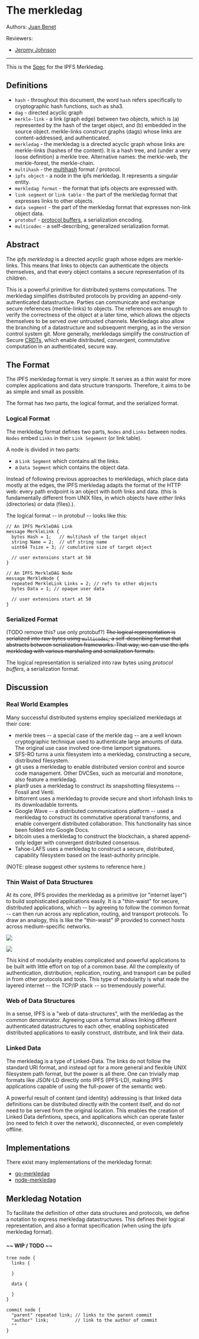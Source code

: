 # The merkledag


Authors: [Juan Benet](https://github.com/jbenet)

Reviewers:

- [Jeromy Johnson](https://github.com/whyrusleeping)

* * *

This is the [Spec](../) for the IPFS Merkledag.

## Definitions

- `hash` - throughout this document, the word `hash` refers specifically to cryptographic hash functions, such as sha3.
- `dag` - directed acyclic graph
- `merkle-link` - a link (graph edge) between two objects, which is (a) represented by the hash of the target object, and (b) embedded in the source object. merkle-links construct graphs (dags) whose links are content-addressed, and authenticated.
- `merkledag` - the merkledag is a directed acyclic graph whose links are merkle-links (hashes of the content). It is a hash tree, and (under a very loose definition) a merkle tree. Alternative names: the merkle-web, the merkle-forest, the merkle-chain.
- `multihash` - the [multihash](https://github.com/jbenet/multihash) format / protocol.
- `ipfs object` - a node in the ipfs merkledag. It represents a singular entity.
- `merkledag format` - the format that ipfs objects are expressed with.
- `link segment` or `link table` - the part of the merkledag format that expresses links to other objects.
- `data segment` - the part of the merkledag format that expresses non-link object data.
- `protobuf` - [protocol buffers](https://developers.google.com/protocol-buffers/), a serialization encoding.
- `multicodec` - a self-describing, generalized serialization format.

## Abstract

The _ipfs merkledag_ is a directed acyclic graph whose edges are merkle-links. This means that links to objects can authenticate the objects themselves, and that every object contains a secure representation of its children.

This is a powerful primitive for distributed systems computations. The merkledag simplifies distributed protocols by providing an append-only authenticated datastructure. Parties can communicate and exchange secure references (merkle-links) to objects. The references are enough to verify the correctness of the object at a later time, which allows the objects themselves to be served over untrusted channels. Merkledags also allow the branching of a datastructure and subsequent merging, as in the version control system git. More generally, merkledags simplify the construction of Secure [CRDTs](http://en.wikipedia.org/wiki/Conflict-free_replicated_data_type), which enable distributed, convergent, commutative computation in an authenticated, secure way.

## The Format

The IPFS merkledag format is very simple. It serves as a thin waist for more complex applications and data structure transports. Therefore, it aims to be as simple and small as possible.

The format has two parts, the logical format, and the serialized format.

### Logical Format

The merkledag format defines two parts, `Nodes` and `Links` between nodes. `Nodes` embed `Links` in their `Link Segement` (or link table).

A node is divided in two parts:
- a `Link Segment` which contains all the links.
- a `Data Segment` which contains the object data.

Instead of following previous approaches to merkledags, which place data mostly at the edges, the IPFS merkledag adapts the format of the HTTP web: every path endpoint is an object with _both_ links and data. (this is fundamentally different from UNIX files, in which objects have _either_ links (directories) _or_ data (files).).

The logical format -- in protobuf -- looks like this:

```proto3
// An IPFS MerkleDAG Link
message MerkleLink {
  bytes Hash = 1;   // multihash of the target object
  string Name = 2;  // utf string name
  uint64 Tsize = 3; // cumulative size of target object

  // user extensions start at 50
}

// An IPFS MerkleDAG Node
message MerkleNode {
  repeated MerkleLink Links = 2; // refs to other objects
  bytes Data = 1; // opaque user data

  // user extensions start at 50
}
```

### Serialized Format


(TODO remove this? use only protobuf?)
~~The logical representation is serialized into raw bytes using `multicodec`, a self-describing format that abstracts between serialization frameworks. That way, we can use the ipfs merkledag with various marshaling and serialization formats.~~

The logical representation is serialized into raw bytes using _protocol buffers_, a serialization format.

## Discussion

### Real World Examples

Many successful distributed systems employ specialized merkledags at their core:
- merkle trees -- a special case of the merkle dag -- are a well known cryptographic technique used to authenticate large amounts of data. The original use case involved one-time lamport signatures.
- SFS-RO turns a unix filesystem into a merkledag, constructing a secure, distributed filesystem.
- git uses a merkledag to enable distributed version control and source code management. Other DVCSes, such as mercurial and monotone, also feature a merkledag.
- plan9 uses a merkledag to construct its snapshotting filesystems -- Fossil and Venti.
- bittorrent uses a merkledag to provide secure and short infohash links to its downloadable torrents.
- Google Wave -- a distributed communications platform -- used a merkledag to construct its commutative operational transforms, and enable convergent distributed collaboration. This functionality has since been folded into Google Docs.
- bitcoin uses a merkledag to construct the blockchain, a shared append-only ledger with convergent distributed consensus.
- Tahoe-LAFS uses a merkledag to construct a secure, distributed, capability filesystem based on the least-authority principle.

(NOTE: please suggest other systems to reference here.)

### Thin Waist of Data Structures

At its core, IPFS provides the merkledag as a primitive (or "internet layer") to build sophisticated applications easily. It is a "thin-waist" for secure, distributed applications, which -- by agreeing to follow the common format -- can then run across any replication, routing, and transport protocols. To draw an analogy, this is like the "thin-waist" IP provided to connect hosts across medium-specific networks.

![](mdag.waist.png)

![](ip.waist.png)

This kind of modularity enables complicated and powerful applications to be built with little effort on top of a common base. All the complexity of authentication, distribution, replication, routing, and transport can be pulled in from other protocols and tools. This type of modularity is what made the layered internet -- the TCP/IP stack -- so tremendously powerful.

### Web of Data Structures

In a sense, IPFS is a "web of data-structures", with the merkledag as the common denominator. Agreeing upon a format allows linking different authenticated datastructures to each other, enabling sophisticated distributed applications to easily construct, distribute, and link their data.

### Linked Data

The merkledag is a type of Linked-Data. The links do not follow the standard URI format, and instead opt for a more general and flexible UNIX filesystem path format, but the power is all there. One can trivially map formats like JSON-LD directly onto IPFS (IPFS-LD), making IPFS applications capable of using the full-power of the semantic web.

A powerful result of content (and identity) addressing is that linked data definitions can be distributed directly with the content itself, and do not need to be served from the original location. This enables the creation of Linked Data defintions, specs, and applications which can operate faster (no need to fetch it over the network), disconnected, or even completely offline.

## Implementations

There exist many implementations of the merkledag format:

- [go-merkledag](https://github.com/ipfs/go-merkledag)
- [node-merkledag](https://github.com/ipfs/node-merkledag)

## Merkledag Notation

To facilitate the definition of other data structures and protocols, we define a notation to express merkledag datastructures. This defines their logical representation, and also a format specification (when using the ipfs merkledag format).

#### ~~ WIP / TODO ~~

```
tree node {
  links {

  }

  data {

  }
}

commit node {
  "parent" repeated link; // links to the parent commit
  "author" link;          // link to the author of commit
  ""
}
```
